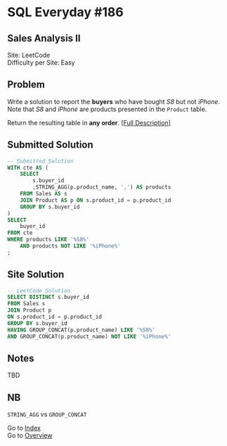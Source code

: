 # SQL Everyday \#186

## Sales Analysis II

Site: LeetCode\
Difficulty per Site: Easy

## Problem

Write a solution to report the **buyers** who have bought *S8* but not *iPhone*. Note that *S8* and *iPhone* are products presented in the `Product` table.

Return the resulting table in **any order**. [[Full Description](https://leetcode.com/problems/sales-analysis-ii/description/)]

## Submitted Solution

```sql
-- Submitted Solution
WITH cte AS (
    SELECT
        s.buyer_id
        ,STRING_AGG(p.product_name, ',') AS products
    FROM Sales AS s
    JOIN Product AS p ON s.product_id = p.product_id
    GROUP BY s.buyer_id
)
SELECT
    buyer_id
FROM cte
WHERE products LIKE '%S8%'
    AND products NOT LIKE '%iPhone%'
;
```

## Site Solution

```sql
-- LeetCode Solution 
SELECT DISTINCT s.buyer_id
FROM Sales s
JOIN Product p
ON s.product_id = p.product_id
GROUP BY s.buyer_id
HAVING GROUP_CONCAT(p.product_name) LIKE '%S8%'
AND GROUP_CONCAT(p.product_name) NOT LIKE '%iPhone%'
```

## Notes

TBD

## NB

`STRING_AGG` vs `GROUP_CONCAT`

Go to [Index](../?tab=readme-ov-file#index)\
Go to [Overview](../?tab=readme-ov-file)
